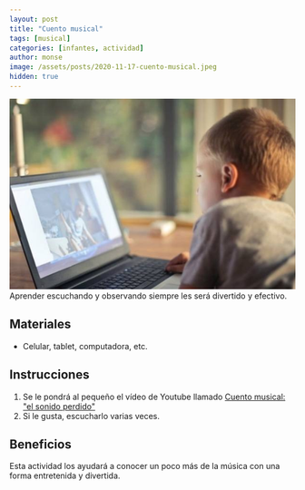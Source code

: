 ```yaml
---
layout: post
title: "Cuento musical"
tags: [musical]
categories: [infantes, actividad]
author: monse
image: /assets/posts/2020-11-17-cuento-musical.jpeg
hidden: true
---
```

![Actividad de cuento](/assets/posts/2020-11-17-cuento.jpeg)<br/> 
Aprender escuchando y observando siempre les será divertido y efectivo.
 
## Materiales 
- Celular, tablet, computadora, etc. 

## Instrucciones 
1. Se le pondrá al pequeño el vídeo de Youtube llamado [Cuento musical: "el sonido perdido"](https://youtu.be/GtB0GV-gKJg)
2. Si le gusta, escucharlo varias veces.

## Beneficios 
Esta actividad los ayudará a conocer un poco más de la música con una forma entretenida y divertida.
